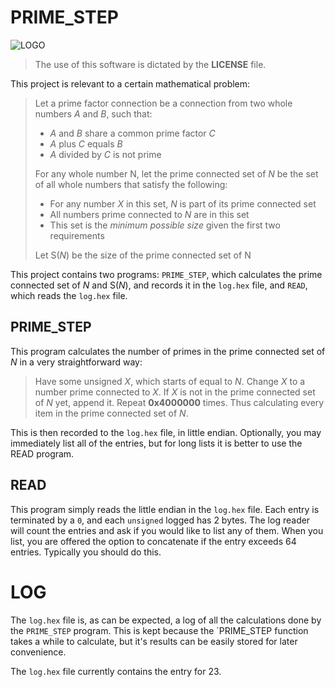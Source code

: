 
# PRIME_STEP
![LOGO](http://www.zacharycormack.net/wp-content/uploads/2019/01/Logo2-1-300x179.png "zacharycormack.net")

> The use of this software is dictated by the __LICENSE__ file.

This project is relevant to a certain mathematical problem:

> Let a prime factor connection be a connection from two whole numbers _A_ and _B_, such that:
> 
> * _A_ and _B_ share a common prime factor _C_
> * _A_ plus _C_ equals _B_
> * _A_ divided by _C_ is not prime
> 
> For any whole number N, let the prime connected set of _N_ be the set of all whole numbers that satisfy the following:
> 
> * For any number _X_ in this set, _N_ is part of its prime connected set
> * All numbers prime connected to _N_ are in this set
> * This set is the *minimum possible size* given the first two requirements
> 
> Let S(_N_) be the size of the prime connected set of N

This project contains two programs:
`PRIME_STEP`, which calculates the prime connected set of _N_ and S(_N_), and records it in the `log.hex` file, and
`READ`, which reads the `log.hex` file.

## PRIME_STEP
This program calculates the number of primes in the prime connected set of _N_ in a very straightforward way:
> Have some unsigned _X_, which starts of equal to _N_.
> Change _X_ to a number prime connected to _X_.
> If _X_ is not in the prime connected set of _N_ yet, append it.
> Repeat __0x4000000__ times.
Thus calculating every item in the prime connected set of _N_.

This is then recorded to the `log.hex` file, in little endian.
Optionally, you may immediately list all of the entries, but for long lists it is better to use the READ program.

## READ
This program simply reads the little endian in the `log.hex` file.
Each entry is terminated by a `0`, and each `unsigned` logged has 2 bytes.
The log reader will count the entries and ask if you would like to list any of them.
When you list, you are offered the option to concatenate if the entry exceeds 64 entries.
Typically you should do this.

# LOG
The `log.hex` file is, as can be expected, a log of all the calculations done by the `PRIME_STEP` program.
This is kept because the `PRIME_STEP function takes a while to calculate, but it's results can be easily stored for later convenience.

The `log.hex` file currently contains the entry for 23.
